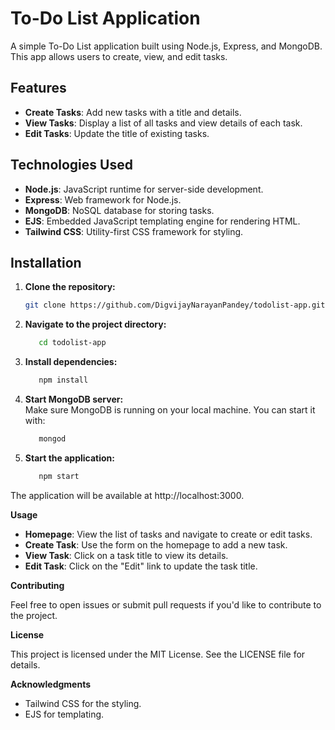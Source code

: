 # To-Do List Application

A simple To-Do List application built using Node.js, Express, and MongoDB. This app allows users to create, view, and edit tasks.

## Features

- **Create Tasks**: Add new tasks with a title and details.
- **View Tasks**: Display a list of all tasks and view details of each task.
- **Edit Tasks**: Update the title of existing tasks.

## Technologies Used

- **Node.js**: JavaScript runtime for server-side development.
- **Express**: Web framework for Node.js.
- **MongoDB**: NoSQL database for storing tasks.
- **EJS**: Embedded JavaScript templating engine for rendering HTML.
- **Tailwind CSS**: Utility-first CSS framework for styling.

## Installation

1. **Clone the repository:**

   ```bash
   git clone https://github.com/DigvijayNarayanPandey/todolist-app.git

2. **Navigate to the project directory:**  
   ```bash
      cd todolist-app
   ```

4. **Install dependencies:**  
   ```bash  
      npm install
   ```
   
5. **Start MongoDB server:**  
      Make sure MongoDB is running on your local machine. You can start it with:  
   ```bash  
      mongod
   ```

6. **Start the application:**
   ```bash  
      npm start
   ```
   
The application will be available at http://localhost:3000.

**Usage**
- **Homepage**: View the list of tasks and navigate to create or edit tasks.
- **Create Task**: Use the form on the homepage to add a new task.
- **View Task**: Click on a task title to view its details.
- **Edit Task**: Click on the "Edit" link to update the task title.

**Contributing**  

  
   Feel free to open issues or submit pull requests if you'd like to contribute to the project.

   
**License**  

  
   This project is licensed under the MIT License. See the LICENSE file for details.

  
**Acknowledgments**  
   - Tailwind CSS for the styling.
   - EJS for templating.
